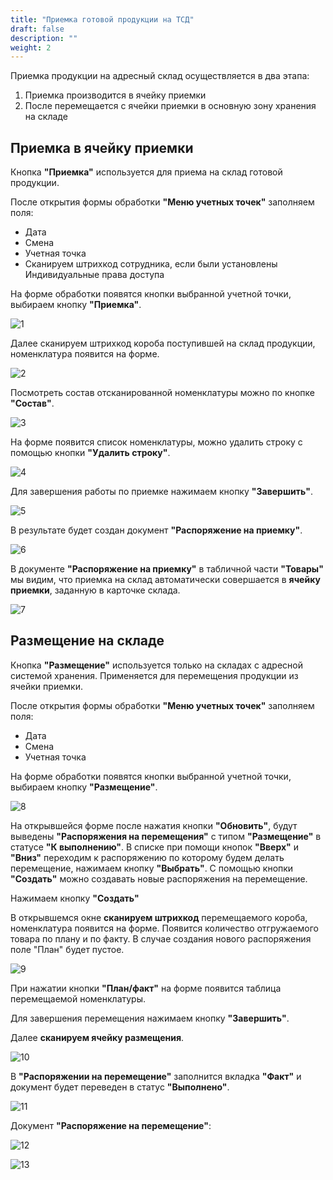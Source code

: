 ```yaml
---
title: "Приемка готовой продукции на ТСД"
draft: false
description: ""
weight: 2
---
```


Приемка продукции на адресный склад осуществляется в два этапа:

1. Приемка производится в ячейку приемки
2. После перемещается с ячейки приемки в основную зону хранения на складе

<h2> Приемка в ячейку приемки </h2>

Кнопка **"Приемка"** используется для приема на склад готовой продукции.

После открытия формы обработки **"Меню учетных точек"** заполняем поля:

- Дата
- Смена
- Учетная точка
- Сканируем штрихкод сотрудника, если были установлены Индивидуальные права доступа

На форме обработки появятся кнопки выбранной учетной точки, выбираем кнопку **"Приемка"**.

![1](1.png)

Далее сканируем штрихкод короба поступившей на склад продукции, номенклатура появится на форме.

![2](2.png)

Посмотреть состав отсканированной номенклатуры можно по кнопке **"Состав"**.

![3](3.png)

На форме появится список номенклатуры, можно удалить строку с помощью кнопки **"Удалить строку"**.

![4](4.png)

Для завершения работы по приемке нажимаем кнопку **"Завершить"**.

![5](5.png)

В результате будет создан документ **"Распоряжение на приемку"**.

![6](6.png)

В документе **"Распоряжение на приемку"** в табличной части **"Товары"** мы видим, что приемка на склад автоматически совершается в **ячейку приемки**, заданную в карточке склада.

![7](7.png)

<h2> Размещение на складе </h2>

Кнопка **"Размещение"** используется только на складах с адресной системой хранения. Применяется для перемещения продукции из ячейки приемки.

После открытия формы обработки **"Меню учетных точек"** заполняем поля:

- Дата
- Смена
- Учетная точка

На форме обработки появятся кнопки выбранной учетной точки, выбираем кнопку **"Размещение"**.

![8](8.png)

На открывшейся форме после нажатия кнопки **"Обновить"**, будут выведены **"Распоряжения на перемещения"** с типом **"Размещение"** в статусе **"К выполнению"**. В списке при помощи кнопок **"Вверх"** и **"Вниз"** переходим к распоряжению по которому будем делать перемещение, нажимаем кнопку **"Выбрать"**. С помощью кнопки **"Создать"** можно создавать новые распоряжения на перемещение.

Нажимаем кнопку **"Создать"**

В открывшемся окне **сканируем штрихкод** перемещаемого короба, номенклатура появится на форме. Появится количество отгружаемого товара по плану и по факту. В случае создания нового распоряжения поле "План" будет пустое.

![9](9.png)

При нажатии кнопки **"План/факт"** на форме появится таблица перемещаемой номенклатуры.

Для завершения перемещения нажимаем кнопку **"Завершить"**.

Далее **сканируем ячейку размещения**.

![10](10.png)

В  **"Распоряжении на перемещение"** заполнится вкладка **"Факт"** и документ будет переведен в статус **"Выполнено"**.

![11](11.png)

Документ **"Распоряжение на перемещение"**:

![12](12.png)

![13](13.png)
